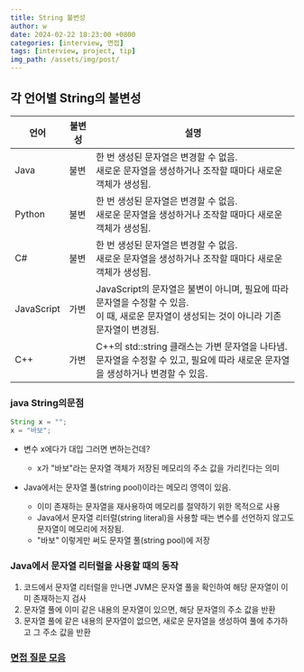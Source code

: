 ```yaml
---
title: String 불변성
author: w
date: 2024-02-22 18:23:00 +0800
categories: [interview, 면접]
tags: [interview, project, tip]
img_path: /assets/img/post/
---
```


## 각 언어별 String의 불변성

| 언어       | 불변성 | 설명                                                                                                                                             |
|------------|--------|-------------------------------------------------------------------------------------------------------------------------------------------------|
| Java       | 불변   | 한 번 생성된 문자열은 변경할 수 없음. <br> 새로운 문자열을 생성하거나 조작할 때마다 새로운 객체가 생성됨.                                           |
| Python     | 불변   | 한 번 생성된 문자열은 변경할 수 없음. <br> 새로운 문자열을 생성하거나 조작할 때마다 새로운 객체가 생성됨.                                           |
| C#         | 불변   | 한 번 생성된 문자열은 변경할 수 없음. <br> 새로운 문자열을 생성하거나 조작할 때마다 새로운 객체가 생성됨.                                           |
| JavaScript | 가변   | JavaScript의 문자열은 불변이 아니며, 필요에 따라 문자열을 수정할 수 있음. <br> 이 때, 새로운 문자열이 생성되는 것이 아니라 기존 문자열이 변경됨. |
| C++        | 가변   | C++의 std::string 클래스는 가변 문자열을 나타냄. <br> 문자열을 수정할 수 있고, 필요에 따라 새로운 문자열을 생성하거나 변경할 수 있음.             |

### java String의문점
```java
String x = "";
x = "바보";
```
- 변수 x에다가 대입 그러면 변하는건데?  
  - x가 "바보"라는 문자열 객체가 저장된 메모리의 주소 값을 가리킨다는 의미

- Java에서는 문자열 풀(string pool)이라는 메모리 영역이 있음.  
  - 이미 존재하는 문자열을 재사용하여 메모리를 절약하기 위한 목적으로 사용  
  - Java에서 문자열 리터럴(string literal)을 사용할 때는 변수를 선언하지 않고도 문자열이 메모리에 저장됨.  
  - "바보" 이렇게만 써도 문자열 풀(string pool)에 저장

### Java에서 문자열 리터럴을 사용할 때의 동작
1. 코드에서 문자열 리터럴을 만나면 JVM은 문자열 풀을 확인하여 해당 문자열이 이미 존재하는지 검사
2. 문자열 풀에 이미 같은 내용의 문자열이 있으면, 해당 문자열의 주소 값을 반환
3. 문자열 풀에 같은 내용의 문자열이 없으면, 새로운 문자열을 생성하여 풀에 추가하고 그 주소 값을 반환

### [면접 질문 모음](/posts/면접-질문-모음)
